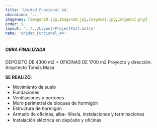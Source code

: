 ```yaml
---
title: 'Unidad Funcional 44'
ubicacion: '...'
imagenes: [Imagen19.jpg,Imagen20.jpg,Imagen21.jpg,Imagen22.png]
order: 9
layout: '../../Layout/ProjectPost.astro'
name: 'Unidad_Funcional_44' 
---
```

##### **OBRA FINALIZADA**

DEPÓSITO DE 4300 m2 + OFICINAS DE 1700 m2
Proyecto y dirección:  Arquitecto Tomás Maza

**SE REALIZÓ**: 
- Movimiento de suelo
- Fundaciones
- Ventilaciones y portones
- Muro perimetral de bloques de hormigón
- Estructura de hormigón
- Armado de oﬁcinas, alba-  ñilería, instalaciones y terminaciones
- Instalación eléctrica en  depósito y oﬁcinas
